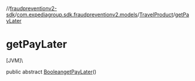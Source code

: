 //[fraudpreventionv2-sdk](../../../index.md)/[com.expediagroup.sdk.fraudpreventionv2.models](../index.md)/[TravelProduct](index.md)/[getPayLater](get-pay-later.md)

# getPayLater

[JVM]\

public abstract [Boolean](https://docs.oracle.com/javase/8/docs/api/java/lang/Boolean.html)[getPayLater](get-pay-later.md)()
